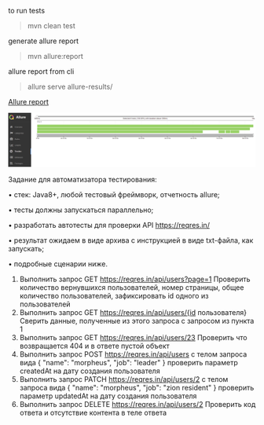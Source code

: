 to run tests
>mvn clean test

generate allure report
> mvn allure:report

allure report from cli
> allure serve allure-results/

[Allure report](allure-report/index.html)

![img.png](src/test/resources/img.png)

Задание для автоматизатора тестирования:

•	стек: Java8+, любой тестовый фреймворк, отчетность allure;

•	тесты должны запускаться параллельно;

•	разработать автотесты для проверки API https://reqres.in/

•	результат ожидаем в виде архива с инструкцией в виде txt-файла, как запускать;

•	подробные сценарии ниже.

1. Выполнить запрос GET https://reqres.in/api/users?page=1
   Проверить количество вернувшихся пользователей, номер страницы, общее количество пользователей, зафиксировать id одного из пользователей
2. Выполнить запрос GET https://reqres.in/api/users/{id пользователя}
   Сверить данные, полученные из этого запроса с запросом из пункта 1
3. Выполнить запрос GET https://reqres.in/api/users/23
   Проверить что возвращается 404 и в ответе пустой объект
4. Выполнить запрос POST https://reqres.in/api/users с телом запроса вида
   {
   "name": "morpheus",
   "job": "leader"
   }
   проверить параметр createdAt на дату создания пользователя
5. Выполнить запрос PATCH https://reqres.in/api/users/2 с телом запроса вида
   {
   "name": "morpheus",
   "job": "zion resident"
   }
   проверить параметр updatedAt на дату создания пользователя
6. Выполнить запрос DELETE https://reqres.in/api/users/2
   Проверить код ответа и отсутствие контента в теле ответа
